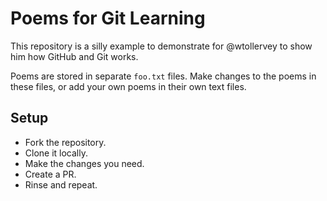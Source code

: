 # Poems for Git Learning

This repository is a silly example to demonstrate for @wtollervey to show him
how GitHub and Git works.

Poems are stored in separate `foo.txt` files. Make changes to the poems in
these files, or add your own poems in their own text files.

## Setup

* Fork the repository.
* Clone it locally.
* Make the changes you need.
* Create a PR.
* Rinse and repeat.

